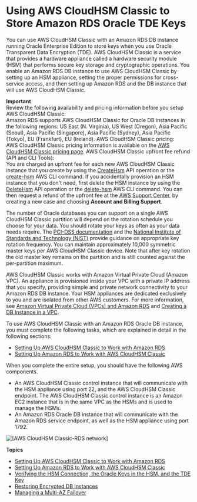 # Using AWS CloudHSM Classic to Store Amazon RDS Oracle TDE Keys<a name="Appendix.OracleCloudHSM"></a>

You can use AWS CloudHSM Classic with an Amazon RDS DB instance running Oracle Enterprise Edition to store keys when you use Oracle Transparent Data Encryption \(TDE\)\. AWS CloudHSM Classic is a service that provides a hardware appliance called a hardware security module \(HSM\) that performs secure key storage and cryptographic operations\. You enable an Amazon RDS DB instance to use AWS CloudHSM Classic by setting up an HSM appliance, setting the proper permissions for cross\-service access, and then setting up Amazon RDS and the DB instance that will use AWS CloudHSM Classic\. 

**Important**  
Review the following availability and pricing information before you setup AWS CloudHSM Classic:   
Amazon RDS supports AWS CloudHSM Classic for Oracle DB instances in the following regions:   US East \(N\. Virginia\), US West \(Oregon\), Asia Pacific \(Seoul\), Asia Pacific \(Singapore\), Asia Pacific \(Sydney\), Asia Pacific \(Tokyo\), EU \(Frankfurt\), EU \(Ireland\)\. 
AWS CloudHSM Classic pricing:  
AWS CloudHSM Classic pricing information is available on the [AWS CloudHSM Classic pricing page](https://aws.amazon.com/cloudhsm/pricing-classic/)\. 
AWS CloudHSM Classic upfront fee refund \(API and CLI Tools\):  
You are charged an upfront fee for each new AWS CloudHSM Classic instance that you create by using the [CreateHsm](http://docs.aws.amazon.com/cloudhsm/classic/APIReference/API_CreateHsm.html) API operation or the [create\-hsm](http://docs.aws.amazon.com/cli/latest/reference/cloudhsm/create-hsm.html) AWS CLI command\. If you accidentally provision an HSM instance that you don't need, first delete the HSM instance by using the [DeleteHsm](http://docs.aws.amazon.com/cloudhsm/classic/APIReference/API_DeleteHsm.html) API operation or the [delete\-hsm](http://docs.aws.amazon.com/cli/latest/reference/cloudhsm/delete-hsm.html) AWS CLI command\. You can then request a refund of the upfront fee at the [AWS Support Center](https://console.aws.amazon.com/support/home#/), by creating a new case and choosing **Account and Billing Support**\. 

The number of Oracle databases you can support on a single AWS CloudHSM Classic partition will depend on the rotation schedule you choose for your data\. You should rotate your keys as often as your data needs require\. The [ PCI\-DSS documentation](https://www.pcisecuritystandards.org/documents/navigating_dss_v20.pdf) and the [National Institute of Standards and Technology \(NIST\)](http://csrc.nist.gov/publications/nistpubs/800-57/sp800-57_part1_rev3_general.pdf) provide guidance on appropriate key rotation frequency\. You can maintain approximately 10,000 symmetric master keys per AWS CloudHSM Classic device\. Note that after key rotation the old master key remains on the partition and is still counted against the per\-partition maximum\. 

AWS CloudHSM Classic works with Amazon Virtual Private Cloud \(Amazon VPC\)\. An appliance is provisioned inside your VPC with a private IP address that you specify, providing simple and private network connectivity to your Amazon RDS DB instance\. Your HSM appliances are dedicated exclusively to you and are isolated from other AWS customers\. For more information, see [Amazon Virtual Private Cloud \(VPCs\) and Amazon RDS](USER_VPC.md) and [Creating a DB Instance in a VPC](USER_VPC.WorkingWithRDSInstanceinaVPC.md#USER_VPC.InstanceInVPC)\. 

To use AWS CloudHSM Classic with an Amazon RDS Oracle DB instance, you must complete the following tasks, which are explained in detail in the following sections: 
+ [Setting Up AWS CloudHSM Classic to Work with Amazon RDS](Appendix.OracleCloudHSM.SetupCloudHSM.md)
+ [Setting Up Amazon RDS to Work with AWS CloudHSM Classic](Appendix.OracleCloudHSM.SetupRDS.md)

When you complete the entire setup, you should have the following AWS components\. 
+ An AWS CloudHSM Classic control instance that will communicate with the HSM appliance using port 22, and the AWS CloudHSM Classic endpoint\. The AWS CloudHSM Classic control instance is an Amazon EC2 instance that is in the same VPC as the HSMs and is used to manage the HSMs\. 
+ An Amazon RDS Oracle DB instance that will communicate with the Amazon RDS service endpoint, as well as the HSM appliance using port 1792\.

![\[AWS CloudHSM Classic-RDS network\]](http://docs.aws.amazon.com/AmazonRDS/latest/UserGuide/images/hsm_rds_networking-beta.png)

**Topics**
+ [Setting Up AWS CloudHSM Classic to Work with Amazon RDS](Appendix.OracleCloudHSM.SetupCloudHSM.md)
+ [Setting Up Amazon RDS to Work with AWS CloudHSM Classic](Appendix.OracleCloudHSM.SetupRDS.md)
+ [Verifying the HSM Connection, the Oracle Keys in the HSM, and the TDE Key](Appendix.OracleCloudHSM.Verify.md)
+ [Restoring Encrypted DB Instances](Appendix.OracleCloudHSM.Restoring.md)
+ [Managing a Multi\-AZ Failover](Appendix.OracleCloudHSM.Multi-AZ.md)